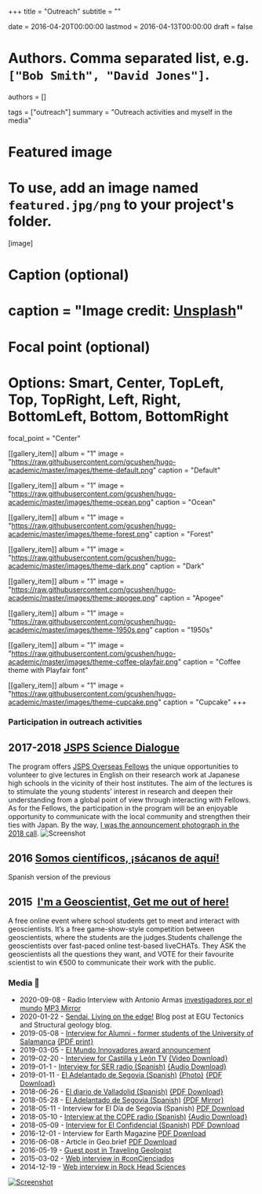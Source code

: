 +++
title = "Outreach"
subtitle = ""

date = 2016-04-20T00:00:00
lastmod = 2016-04-13T00:00:00
draft = false

# Authors. Comma separated list, e.g. `["Bob Smith", "David Jones"]`.
authors = []

tags = ["outreach"]
summary = "Outreach activities and myself in the media"

# Featured image
# To use, add an image named `featured.jpg/png` to your project's folder. 
[image]
  # Caption (optional)
  # caption = "Image credit: [**Unsplash**](https://unsplash.com/photos/CpkOjOcXdUY)"

  # Focal point (optional)
  # Options: Smart, Center, TopLeft, Top, TopRight, Left, Right, BottomLeft, Bottom, BottomRight
  focal_point = "Center"

[[gallery_item]]
album = "1"
image = "https://raw.githubusercontent.com/gcushen/hugo-academic/master/images/theme-default.png"
caption = "Default"

[[gallery_item]]
album = "1"
image = "https://raw.githubusercontent.com/gcushen/hugo-academic/master/images/theme-ocean.png"
caption = "Ocean"

[[gallery_item]]
album = "1"
image = "https://raw.githubusercontent.com/gcushen/hugo-academic/master/images/theme-forest.png"
caption = "Forest"

[[gallery_item]]
album = "1"
image = "https://raw.githubusercontent.com/gcushen/hugo-academic/master/images/theme-dark.png"
caption = "Dark"

[[gallery_item]]
album = "1"
image = "https://raw.githubusercontent.com/gcushen/hugo-academic/master/images/theme-apogee.png"
caption = "Apogee"

[[gallery_item]]
album = "1"
image = "https://raw.githubusercontent.com/gcushen/hugo-academic/master/images/theme-1950s.png"
caption = "1950s"

[[gallery_item]]
album = "1"
image = "https://raw.githubusercontent.com/gcushen/hugo-academic/master/images/theme-coffee-playfair.png"
caption = "Coffee theme with Playfair font"

[[gallery_item]]
album = "1"
image = "https://raw.githubusercontent.com/gcushen/hugo-academic/master/images/theme-cupcake.png"
caption = "Cupcake"
+++

### Participation in outreach activities 
## 2017-2018 [**JSPS Science Dialogue**](https://www.jsps.go.jp/english/e-plaza/e-sdialogue/index.html) 
The program offers [JSPS Overseas Fellows](https://www.jsps.go.jp/english/e-ab/index.html) the unique opportunities to volunteer to give lectures in English on their research work at Japanese high schools in the vicinity of their host institutes. The aim of the lectures is to stimulate the young students’ interest in research and deepen their understanding from a global point of view through interacting with Fellows. As for the Fellows, the participation in the program will be an enjoyable opportunity to communicate with the local community and strengthen their ties with Japan. By the way, [I was the announcement photograph in the 2018 call](/post/outreach/SD2018_EN.pdf).
![Screenshot](https://raw.githubusercontent.com/dpastorgalan/PersonalWeb/master/static/img/JSPSSD2017.jpg)

## 2016 [Somos científicos, ¡sácanos de aquí!](http://somoscientificos.es/)
Spanish version of the previous

## 2015  [I'm a Geoscientist, Get me out of here!](http://imageoscientist.eu/)
A free online event where school students get to meet and interact with geoscientists. It’s a free game-show-style competition between geoscientists, where the students are the judges.Students challenge the geoscientists over fast-paced online test-based liveCHATs. They ASK the geoscientists all the questions they want, and VOTE for their favourite scientist to win €500 to communicate their work with the public.

### Media :newspaper:
- 2020-09-08 - Radio Interview with Antonio Armas [investigadores por el mundo](https://www.ivoox.com/moldeado-del-este-asiatico-subduccion-del-audios-mp3_rf_56322511_1.html) [MP3 Mirror](/post/outreach/antonioarmasinterview.mp3) 
- 2020-01-22 - [Sendai, Living on the edge!](https://blogs.egu.eu/divisions/ts/2020/01/22/sendai-living-on-the-edge/) Blog post at EGU Tectonics and Structural geology blog.
- 2019-05-08 - [Interview for Alumni - former students of the University of Salamanca](https://alumni.usal.es/entrevista-daniel-pastor/?fbclid=IwAR10c3KpinxuslpdP8x_aJtyiFi8JznljJtjyDGurYDVrFq41qUWxSW1EqI) [{PDF print}](https://drive.google.com/open?id=1iGEZe-iDJyEJJW2i3xNWvNo0NGdFo_We)
- 2019-03-05 - [El Mundo Innovadores award announcement](https://drive.google.com/open?id=1e3iQf5lvmCO8VaLju-eaRmZA6KbkwV1w)
- 2019-02-20 - [Interview for Castilla y León TV](https://www.youtube.com/watch?v=AN_hSyRp6yo&t=3s&fbclid=IwAR2MaL8QC4o2Hz6YlK7e1IE-d61osWlyt3PD62oXM-yOZf5RJnYxpJSACRE) [{Video Download}](https://drive.google.com/open?id=1tfGl1d8ow10HqnYdDpWck96QgfWtodhi)
- 2019-01-1 - [Interview for SER radio (Spanish)](https://play.cadenaser.com/audio/1547469320_394191/) [{Audio Download}](/post/outreach/award.mp3)
- 2019-01-11 - [El Adelantado de Segovia (Spanish)](http://www.eladelantado.com/segovia/historiador-del-planeta/) [{Photo}](https://drive.google.com/open?id=13fyrPNvvJt53GDDVtX2o999QKDFMUPHy) [{PDF Download}](https://drive.google.com/open?id=1otUk8CEHTAq9S_MP6xXY8H8qopzvWz_D)
- 2018-06-26 - [El diario de Valladolid (Spanish)](http://www.diariodevalladolid.es/noticias/innovadores/estudioso-baile-litosfera_122582.html) [{PDF Download}](https://drive.google.com/open?id=1vVw8mJirgxOWi5VsQ57z20A56yNsqUz7)
- 2018-05-28 - [El Adelantado de Segovia (Spanish)](http://www.eladelantado.com/segovia/segoviano-junto-al-lago-lava-hawai/) [{PDF Mirror}](https://drive.google.com/open?id=1KLgfyxWxZ3qtPUl_ZChaWC21W3VwQIPc)
- 2018-05-11 - Interview for El Día de Segovia (Spanish) [PDF Download](https://danielpastorgalan.files.wordpress.com/2018/05/nuevodocumento-2018-05-11.pdf)
- 2018-05-10 - [Interview at the COPE radio (Spanish)](http://www.cope.es/audios/herrera-cope/entrevista-geologo-daniel-pastor_495857) [{Audio Download}](/true.mp3)
- 2018-05-09 - [Interview for El Confidencial (Spanish)](https://www.elconfidencial.com/tecnologia/ciencia/2018-05-09/geologo-espanol-volcan-kilauea-lava-peligro_1560851/) [PDF Download](https://drive.google.com/open?id=1cBJXcuKSeedh35CycRBav-Ly6CcN1uXL)
- 2016-12-01 - Interview for Earth Magazine [PDF Download](https://drive.google.com/open?id=0B3DUm9OACyn7SWZKZTg3RFN3LUU)
- 2016-06-08 - Article in Geo.brief [PDF Download](https://drive.google.com/open?id=0B3DUm9OACyn7Y3U1alVtbVpLYVE)
- 2016-05-19 - [Guest post in Traveling Geologist](http://www.travelinggeologist.com/2016/05/swirling-around-asturias-with-daniel-pastor-galan/)
- 2015-03-02 - [Web interview in #conCienciados](http://concienciados.es/2015/03/02/concienciados-xiii-tomandole-el-pulso-a-la-tierra/)
- 2014-12-19 - [Web interview in Rock Head Sciences](http://rockheadsciences.com/pastor-galan-paleomagnetism/)


[![Screenshot](https://raw.githubusercontent.com/dpastorgalan/PersonalWeb/master/static/img/icon-192.png)](https://www.danielpastorgalan.com/)
